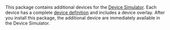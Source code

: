 This package contains additional devices for the [Device Simulator](https://docs.unity3d.com/2021.2/Documentation/Manual/device-simulator.html). Each device has a complete [device definition](https://docs.unity3d.com/2021.2/Documentation/Manual/device-simulator-adding-a-device.html) and includes a device overlay. After you install this package, the additional device are immediately available in the Device Simulator.

